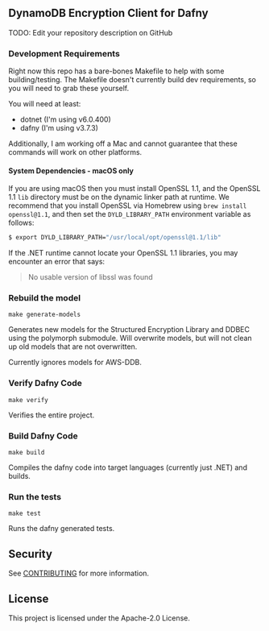 ## DynamoDB Encryption Client for Dafny

TODO: Edit your repository description on GitHub

### Development Requirements

Right now this repo has a bare-bones Makefile to help with some building/testing.
The Makefile doesn't currently build dev requirements, so you will need to grab these yourself.

You will need at least:
- dotnet (I'm using v6.0.400)
- dafny (I'm using v3.7.3)

Additionally, I am working off a Mac and cannot guarantee that these commands will work on other platforms.

#### System Dependencies - macOS only

If you are using macOS then you must install OpenSSL 1.1,
and the OpenSSL 1.1 `lib` directory must be on the dynamic linker path at runtime.
We recommend that you install OpenSSL via Homebrew using `brew install openssl@1.1`,
and then set the `DYLD_LIBRARY_PATH` environment variable as follows:

```bash
$ export DYLD_LIBRARY_PATH="/usr/local/opt/openssl@1.1/lib"
```

If the .NET runtime cannot locate your OpenSSL 1.1 libraries,
you may encounter an error that says:

> No usable version of libssl was found

### Rebuild the model

```
make generate-models
```

Generates new models for the Structured Encryption Library and DDBEC using the polymorph submodule.
Will overwrite models, but will not clean up old models that are not overwritten.

Currently ignores models for AWS-DDB.

### Verify Dafny Code

```
make verify
```

Verifies the entire project.

### Build Dafny Code

```
make build
```

Compiles the dafny code into target languages (currently just .NET) and builds.

### Run the tests

```
make test
```

Runs the dafny generated tests.

## Security

See [CONTRIBUTING](CONTRIBUTING.md#security-issue-notifications) for more information.

## License

This project is licensed under the Apache-2.0 License.

